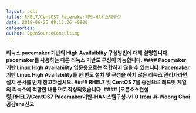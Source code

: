 ```yaml
---
layout: post
title: RHEL7/CentOS7 Pacemaker기반-HA시스템구성
date: 2018-06-25 09:15:36 +0900
categories: 
author: OpenSourceConsulting
---
```


#### 리눅스 pacemaker 기반의 High Availaiblity 구성방법에 대해 설명합니다. pacemaker를 사용하는 다른 리눅스 기반도 구성이 가능합니다. #### Pacemaker 기반 Linux High Availability 입문용으로는 적합하지 않을 수 있습니다. Pacemaker 기반 Linux High Availability를 한 번도 설치 및 구성을 하지 않은 리눅스 관리자라면 설치 문서를 먼저 참고하십시오. #### RHEL7 및 CentOS 7을 중심으로 레드햇 계열의 리눅스에 적합한 내용으로 작성되었습니다. ####     [오픈소스컨설팅]RHEL7/CentOS7 Pacemaker기반-HA시스템구성-v1.0  from Ji-Woong Choi  공감sns신고


